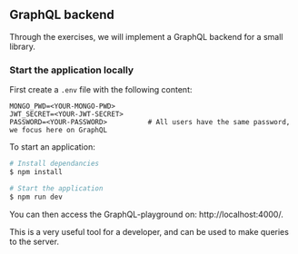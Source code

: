 ## GraphQL backend

Through the exercises, we will implement a GraphQL backend for a small library.


### Start the application locally
First create a `.env` file with the following content:
```
MONGO_PWD=<YOUR-MONGO-PWD>
JWT_SECRET=<YOUR-JWT-SECRET>
PASSWORD=<YOUR-PASSWORD>          # All users have the same password, we focus here on GraphQL
```

To start an application:
```bash
# Install dependancies
$ npm install

# Start the application
$ npm run dev
```

You can then access the GraphQL-playground on: http://localhost:4000/. 

This is a very useful tool for a developer, and can be used to make queries to the server.